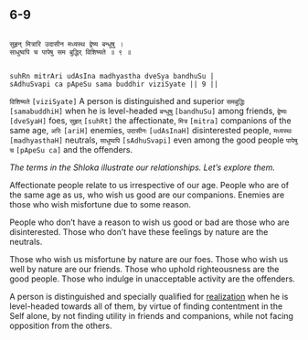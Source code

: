 ## 6-9


```shloka-sa

सुहृन् मित्रारि उदासीन मध्यस्थ द्वेष्य बन्धुषु ।
साधुष्वपि च पापेषु सम बुद्धिर् विशिष्यते ॥ ९ ॥

```
```shloka-sa-hk

suhRn mitrAri udAsIna madhyastha dveSya bandhuSu |
sAdhuSvapi ca pApeSu sama buddhir viziSyate || 9 ||

```
`विशिष्यते` `[viziSyate]` A person is distinguished and superior `समबुद्धिः` `[samabuddhiH]` when he is level-headed `बन्धुषु` `[bandhuSu]` among friends, `द्वेष्यः` `[dveSyaH]` foes, `सुहृत्` `[suhRt]` the affectionate, `मित्र` `[mitra]` companions of the same age, `अरिः` `[ariH]` enemies, `उदासीनः` `[udAsInaH]` disinterested people, `मध्यस्थः` `[madhyasthaH]` neutrals, `साधुष्वपि` `[sAdhuSvapi]` even among the good people `पापेषु च` `[pApeSu ca]` and the offenders.

_The terms in the Shloka illustrate our relationships. Let’s explore them._

Affectionate people relate to us irrespective of our age. People who are of the same age as us, who wish us good are our companions. Enemies are those who wish misfortune due to some reason. 

People who don’t have a reason to wish us good or bad are those who are disinterested. Those who don’t have these feelings by nature are the neutrals. 

Those who wish us misfortune by nature are our foes. Those who wish us well by nature are our friends. Those who uphold righteousness are the good people. Those who indulge in unacceptable activity are the offenders.

A person is distinguished and specially qualified for 
[realization](Back-to-Basics.md#karmayOga_a_defn)
 when he is level-headed towards all of them, by virtue of finding contentment in the Self alone, by not finding utility in friends and companions, while not facing opposition from the others.


